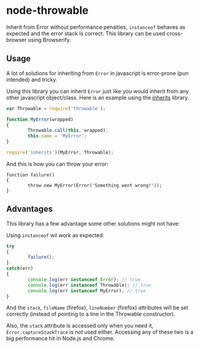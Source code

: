 node-throwable
==============
Inherit from Error without performance penalties, `instanceof` behaves as expected and the error stack is correct. This library can be used cross-browser using Browserify.

Usage
-----
A lot of solutions for inheriting from `Error` in javascript is error-prone (pun intended) and tricky.

Using this library you can inherit `Error` just like you would inherit from any other javascript object/class.
Here is an example using the [inherits](https://www.npmjs.com/package/inherits) library.

```javascript
var Throwable = require('throwable');

function MyError(wrapped)
{
        Throwable.call(this, wrapped);
        this.name = 'MyError';
}

require('inherits')(MyError, Throwable);
```

And this is how you can throw your error:
```
function failure()
{
        throw new MyError(Error('Something went wrong!'));
}
```

Advantages
----------
This library has a few advantage some other solutions might not have:

Using `instanceof` wil work as expected:

```javascript
try
{
        failure();
}
catch(err)
{
        console.log(err instanceof Error); // true
        console.log(err instanceof Throwable); // true
        console.log(err instanceof MyError); // true
}
```

And the `stack`, `fileName` (firefox), `lineNumber` (firefox) attributes will be set correctly (instead of pointing to a line in the Throwable constructor).

Also, the `stack` attribute is accessed only when you need it, `Error.captureStackTrace` is not used either. Accessing any of these two is a big performance hit in Node.js and Chrome.
